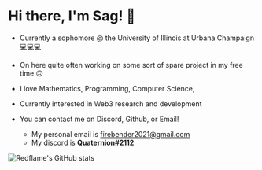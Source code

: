 # Hi there, I'm Sag! 👋
- Currently a sophomore @ the University of Illinois at Urbana Champaign 💻💻💻
- On here quite often working on some sort of spare project in my free time 🙃
- I love Mathematics, Programming, Computer Science,
- Currently interested in Web3 research and development
- You can contact me on Discord, Github, or Email! 

  - My personal email is [firebender2021@gmail.com](mailto:firebender2021@gmail.com)
  - My discord is **Quaternion#2112**


![Redflame's GitHub stats](https://github-readme-stats.vercel.app/api?username=RedFlame2112&show_icons=true&theme=radical)

